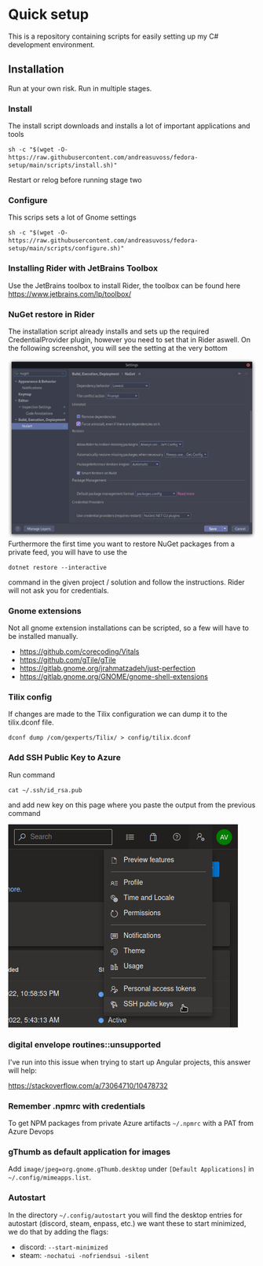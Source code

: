 # Quick setup
This is a repository containing scripts for easily setting up my C# development environment.

## Installation
Run at your own risk. Run in multiple stages. 
### Install
The install script downloads and installs a lot of important applications and tools
```shell
sh -c "$(wget -O- https://raw.githubusercontent.com/andreasuvoss/fedora-setup/main/scripts/install.sh)"
```
Restart or relog before running stage two
### Configure
This scrips sets a lot of Gnome settings
```shell
sh -c "$(wget -O- https://raw.githubusercontent.com/andreasuvoss/fedora-setup/main/scripts/configure.sh)"
```
### Installing Rider with JetBrains Toolbox
Use the JetBrains toolbox to install Rider, the toolbox can be found here
https://www.jetbrains.com/lp/toolbox/

### NuGet restore in Rider
The installation script already installs and sets up the required CredentialProvider plugin, however you need to set that in Rider aswell. On the following screenshot, you will see the setting at the very bottom

![Rider settings](https://raw.githubusercontent.com/andreasuvoss/fedora-setup/main/blob/rider-nuget.png)
Furthermore the first time you want to restore NuGet packages from a private feed, you will have to use the 
```shell
dotnet restore --interactive
```
command in the given project / solution and follow the instructions. Rider will not ask you for credentials.

### Gnome extensions
Not all gnome extension installations can be scripted, so a few will have to be installed manually.

* https://github.com/corecoding/Vitals
* https://github.com/gTile/gTile
* https://gitlab.gnome.org/jrahmatzadeh/just-perfection
* https://gitlab.gnome.org/GNOME/gnome-shell-extensions

### Tilix config
If changes are made to the Tilix configuration we can dump it to the tilix.dconf file.
```shell
dconf dump /com/gexperts/Tilix/ > config/tilix.dconf
```

### Add SSH Public Key to Azure
Run command
```shell
cat ~/.ssh/id_rsa.pub
```
and add new key on this page where you paste the output from the previous command

![SSH key](https://raw.githubusercontent.com/andreasuvoss/fedora-setup/main/blob/azure-ssh.png)

### digital envelope routines::unsupported
I've run into this issue when trying to start up Angular projects, this answer will help:

https://stackoverflow.com/a/73064710/10478732

### Remember .npmrc with credentials
To get NPM packages from private Azure artifacts `~/.npmrc` with a PAT from Azure Devops

### gThumb as default application for images
Add `image/jpeg=org.gnome.gThumb.desktop` under `[Default Applications]` in `~/.config/mimeapps.list`.

### Autostart
In the directory `~/.config/autostart` you will find the desktop entries for autostart (discord, steam, enpass, etc.)
we want these to start minimized, we do that by adding the flags:
* discord: `--start-minimized` 
* steam: `-nochatui -nofriendsui -silent`
